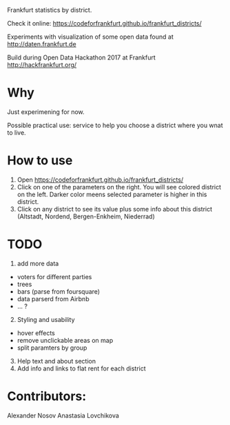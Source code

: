 Frankfurt statistics by district.

Check it online:
https://codeforfrankfurt.github.io/frankfurt_districts/

Experiments with visualization of some open data found at http://daten.frankfurt.de

Build during Open Data Hackathon 2017 at Frankfurt http://hackfrankfurt.org/


# Why
Just experimening for now. 

Possible practical use: service to help you choose a district where you wnat to live.

# How to use
1. Open https://codeforfrankfurt.github.io/frankfurt_districts/
2. Click on one of the parameters on the right. You will see colored district on the left. Darker color meens selected parameter is higher in this district.
3. Click on any district to see its value plus some info about this district (Altstadt, Nordend, Bergen-Enkheim, Niederrad)

# TODO
1. add more data
- voters for different parties
- trees
- bars (parse from foursquare)
- data parserd from Airbnb
- ... ?
2. Styling and usability
- hover effects
- remove unclickable areas on map
- split paramters by group
3. Help text and about section
4. Add info and links to flat rent for each district

# Contributors:
Alexander Nosov
Anastasia Lovchikova
